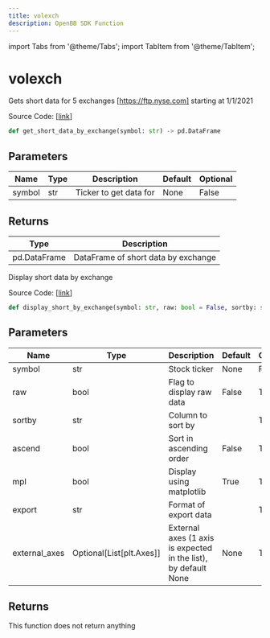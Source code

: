 ```yaml
---
title: volexch
description: OpenBB SDK Function
---
```


import Tabs from '@theme/Tabs';
import TabItem from '@theme/TabItem';

# volexch

<Tabs>
<TabItem value="model" label="Model" default>

Gets short data for 5 exchanges [https://ftp.nyse.com] starting at 1/1/2021

Source Code: [[link](https://github.com/OpenBB-finance/OpenBBTerminal/tree/main/openbb_terminal/stocks/dark_pool_shorts/nyse_model.py#L15)]

```python
def get_short_data_by_exchange(symbol: str) -> pd.DataFrame
```
## Parameters

| Name | Type | Description | Default | Optional |
| ---- | ---- | ----------- | ------- | -------- |
| symbol | str | Ticker to get data for | None | False |

## Returns

| Type | Description |
| ---- | ----------- |
| pd.DataFrame | DataFrame of short data by exchange |



</TabItem>
<TabItem value="view" label="View">

Display short data by exchange

Source Code: [[link](https://github.com/OpenBB-finance/OpenBBTerminal/tree/main/openbb_terminal/stocks/dark_pool_shorts/nyse_view.py#L29)]

```python
def display_short_by_exchange(symbol: str, raw: bool = False, sortby: str = "", ascend: bool = False, mpl: bool = True, export: str = "", external_axes: Optional[List[matplotlib.axes._axes.Axes]] = None) -> None
```
## Parameters

| Name | Type | Description | Default | Optional |
| ---- | ---- | ----------- | ------- | -------- |
| symbol | str | Stock ticker | None | False |
| raw | bool | Flag to display raw data | False | True |
| sortby | str | Column to sort by |  | True |
| ascend | bool | Sort in ascending order | False | True |
| mpl | bool | Display using matplotlib | True | True |
| export | str | Format  of export data |  | True |
| external_axes | Optional[List[plt.Axes]] | External axes (1 axis is expected in the list), by default None | None | True |

## Returns

This function does not return anything



</TabItem>
</Tabs>